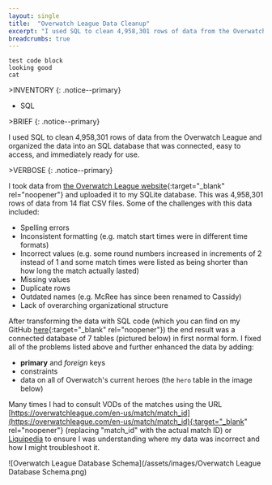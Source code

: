 ```yaml
---
layout: single
title:  "Overwatch League Data Cleanup"
excerpt: "I used SQL to clean 4,958,301 rows of data from the Overwatch League and organized the data into an SQL database that was connected, easy to access, and immediately ready for use."
breadcrumbs: true
---
```


```
test code block
looking good
cat
```

\>INVENTORY
{: .notice--primary}
- SQL

\>BRIEF
{: .notice--primary}

  I used SQL to clean 4,958,301 rows of data from the Overwatch League and organized the data into an SQL database that was connected, easy to access, and immediately ready for use.
  
\>VERBOSE
{: .notice--primary}

  I took data from [the Overwatch League website](https://overwatchleague.com/en-us/statslab){:target="_blank" rel="noopener"} and uploaded it to my SQLite database. This was 4,958,301 rows of data from 14 flat CSV files. Some of the challenges with this data included:
  - Spelling errors
  - Inconsistent formatting  (e.g. match start times were in different time formats)
  - Incorrect values  (e.g. some round numbers increased in increments of 2 instead of 1 and some match times were listed as being shorter than how long the match actually lasted)
  - Missing values
  - Duplicate rows
  - Outdated names  (e.g. McRee has since been renamed to Cassidy)
  - Lack of overarching organizational structure

  After transforming the data with SQL code (which you can find on my GitHub [here](https://github.com/mtollefsen/overwatch-league-data-projects/tree/main/Data%20Cleanup){:target="_blank" rel="noopener"}) the end result was a connected database of 7 tables (pictured below) in first normal form. I fixed all of the problems listed above and further enhanced the data by adding:
  - **primary** and *foreign* keys
  - constraints
  - data on all of Overwatch's current heroes (the `hero` table in the image below)

  Many times I had to consult VODs of the matches using the URL [https://overwatchleague.com/en-us/match/match_id](https://overwatchleague.com/en-us/match/match_id){:target="_blank" rel="noopener"} (replacing "match_id" with the actual match ID) or [Liquipedia](https://liquipedia.net/overwatch/Main_Page) to ensure I was understanding where my data was incorrect and how I might troubleshoot it.
  
  ![Overwatch League Database Schema](/assets/images/Overwatch League Database Schema.png)
